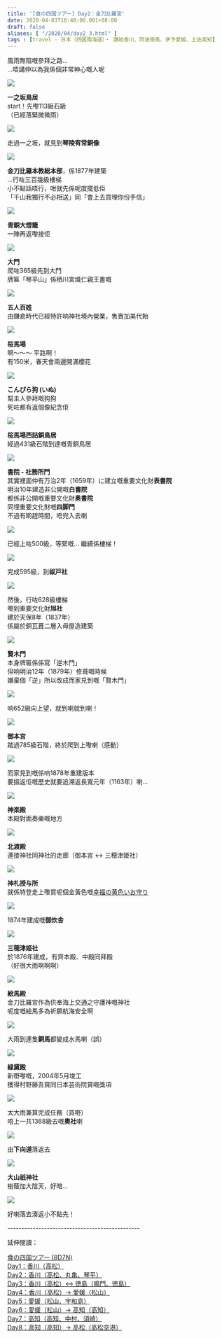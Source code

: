 ```yaml
---
title: '[食の四国ツアー] Day2：金刀比羅宮'
date: 2020-04-03T10:48:00.001+08:00
draft: false
aliases: [ "/2020/04/day2_3.html" ]
tags : [travel - 日本（四国南海道）・ 讚岐香川、阿波徳島、伊予愛媛、土佐高知]
---
```


風雨無阻嘅參拜之路...  
...唔講仲以為我係個非常神心嘅人呢  

![](https://aehvoq.ch.files.1drv.com/y4mrAQu6EER-JH1k_nYA1gbEnQBmsezdsMxLeMiko4HuSUlguO3GeWpbv4IzxzxoZMggC6WB7JYmbOI3qkCIhic7cFUOjFcqQ6m9Fx0HI9FAvgdSiGdtIoFqPUbfaz_NwxKERwUxZnswpqTIcFN9Hpdd_uWB25kfRBCQPIaRvntSiXgJSWQQYBWpRuW_8IXq48G1lPolbkGnITG2Gdo4GhvyQ?width=660&height=372&cropmode=none)

**一之坂鳥居**  
start！先嚟113級石級  
（已經落緊微微雨）  

![](https://aehuoq.ch.files.1drv.com/y4muy10_9_Ik_S15JaCjds7RmpMWJFl-T6Lt_qRet-34JlpCSC__41lVOAmmmxlfuN0I9epcUb_5eMPxkZrx_jihn6v3gtl-Daa0f1Yy0PTBxQ2RL-iV0wStOG34l5-vFka2nJ3mD6epzSN_8lOYN6VV9tXR9Nzjw445vS1pYLowYoAYlPO24fttMyxX7F242h1qNb_jUtymXeokToeuI4FeQ?width=660&height=372&cropmode=none)

走過一之坂，就見到**琴陵宥常銅像**  

![](https://aehsoq.ch.files.1drv.com/y4mIVu6rNaP5Ew38WUFZxVzvfJEYkxtrhgCMEM2L1llwWB-yuok3PfoqtVgz3KXMtKKXY8XkYVW3uTFbgofNB0k9l3GmEXiRsDcqniQa5UvBmOUvwNvact4bWXs8fYIiaKjrM4Tb7HYQRvtCkR0QeMjVXVQry8jfEllQHF3N_uZy9ppibdNHMVrwvVrjsZliITBs_ICpLgvIte6S-pEqa-BqQ?width=660&height=372&cropmode=none)

**金刀比羅本教総本部**，係1877年建築  
...行咗三百幾級樓梯  
小不點話唔行，咁就先係呢度擺低佢  
「千山我獨行不必相送」同「會上去買埋你份手信」  

![](https://aehxoq.ch.files.1drv.com/y4msfgMfdifII9vFIpzJS_ekYLcwZJJvhXmXEpSFQf21XGxogVYO_Hb_AcQlgtBJuFyQsVu2VigmkbZesmAKxbd84sOF84qOGc-ZlBDkAdPBWAqOonK5PNAAdiWsV25hr6FgPNSlKIg_jfw6FOFE86M-9DOAGhoD8qpPSA8AcVGUOua4AJ74JOYcKND47FqtM_08DuM3GfJf5OtnuhUZfjpPg?width=660&height=372&cropmode=none)

**青銅大燈籠**  
一陣再返嚟接佢  

![](https://aehtoq.ch.files.1drv.com/y4m1ziKYe8IpSnZfwREMsBnOymu0-2GBu87lyvYLPfBzwBgVaRCJlZGJbG2kkNzAqLStRnypvSKX1p46zDy_neKxYpV-yMFsvdlo6cfXoOdnIMSPXA3r5KYHKDtLq_kz5UQ3I0RmiHxEX2LJ2FDLlxjAZLsppyOPYHpZCUJEVVh2QB0gHr3kloPrsFdXHEW74OVp_v0mSNLX2tmIZ-R02oSGA?width=660&height=372&cropmode=none)

**大門**  
爬咗365級先到大門  
牌匾「琴平山」係栖川宮熾仁親王書嘅  

![](https://aehpoq.ch.files.1drv.com/y4mYgtFFSj89AFW-sfNHKIcRbV-9aeg3kVrvsbx85zDEsETHDMojnc8iYrnyctvY1bFvNAyncXhx7E9tv872UZiLsUd09hGtNwigk66tqFglmHabtBEh4-va7O4as5bv0O-Aw3K-v8-9qhSJOKTLze8elrW-1ZkQPvfyQ7U1QSmHaV7LjcSTSWPp8XPNN4B0S2H2_ybrCIzywiNP5FuMiZjOA?width=660&height=372&cropmode=none)

**五人百姓**  
由鎌倉時代已經特許响神社境內營業，售賣加美代飴  

![](https://aehooq.ch.files.1drv.com/y4mX9c3Etd2MDTsLHW-O4G3YYvY3RGRIHi_Vkm3YZBhRoE36vnu9azafOEcQvzD19Zi9gKs93pXuasZQIFWqMJvTSpK1rNMu_rYXSnTiCgE7IZ6bN7e5dpa7Fbz50BLNJ55HseKi9KDMYtwtfOHZltvZgImFWfVQhXbVu3OgTix9s8dNbkuGEwlt2yenKs-pL0ATtuLlBsy3wSerD48tnFhcA?width=660&height=372&cropmode=none)

**桜馬場**  
啊～～～ 平路啊！  
有150米，春天會兩邊開滿櫻花  

![](https://aohxoq.ch.files.1drv.com/y4mGfbIgVYXoJLl8c9p4zG-c_YSbl8VISubaWpZRRPPz_GJKAzGgrba-fa-UpPqrGc9D7bZnYC99XhqrcUtsmGtEAbYgyNmjtbQTg7V2K-g1bDJW_XRw2F3hQa2OHGpxduMvV7jt0Jv824vt4xWPG4_fG2q2qUZYfQuUB7rbdB7hWEAbOW2SSZRPFJFr6qLuHNTgdSRFhgCVT1P8L4hqYaNQA?width=660&height=372&cropmode=none)

**こんぴら狗 (いぬ)**  
幫主人參拜嘅狗狗  
死咗都有返個像紀念佢  

![](https://aohwoq.ch.files.1drv.com/y4mr6xMDW-6n9Vy3E6tPHB-YlNOjZUUBnAZ07E-xow_CA7C2ZgiFw4wOE3URkYIi2_MsbFulggyd8xd22HPCgMbGP3FkOGgsgJSNfU195P0_u2ZcG_6zJy5bwMH1aFSzIicjH0SXRoY3TRiTfkbrdHq_OEL0L09gm34N8FcZ-B3K89o-IFejmnR0Y0ba-eoPAALforH6pHBsGNwgCss-j4lOw?width=660&height=372&cropmode=none)

**桜馬場西詰銅鳥居**  
經過431級石階到達嘅青銅鳥居  

![](https://aohuoq.ch.files.1drv.com/y4mBYAxNBu1bXgoLJ50l6202C2otFU0MYMIJAtXAEG5LHiCVBtKr6Ys_9nIt1iMir8qUlpeZaWCT10zH9GDna1rmsGsZMy9Rv-hEM2h8WII-gx_xNqCRIHfrM8HGEfd97wHMGbQdudkKTKkjLt-mVZ-g_CTDMsCuLBs2HlIGnSswdDO7yw0b3Gs1YoVj4oLRGxZCXaEljspXUMnhLX-w5KD6A?width=660&height=372&cropmode=none)

**書院 - 社務所門**  
其實裡面仲有万治2年（1659年）に建立嘅重要文化財**表書院**  
明治10年建造非公開嘅**白書院**  
都係非公開嘅重要文化財**奥書院**  
同埋重要文化財嘅**四脚門**  
不過有啲趕時間，唔兜入去喇  

![](https://aohtoq.ch.files.1drv.com/y4m-RTp1vyOIeK0vSd7bMp0rULcWobzXgcnEwHlXqjgwdT7NTMjR88j6yGRpon4l9tzQlH2rhKfVTIbiKBIYFTSHrliNUtKKfgvUFlFZ2BGvdfDb9d4jMsdjXmRxS1Sxad4N91p898eqMhOqkb0JtWeA2RJHKQPRb_Yc9cFCG9_j6upCPrZlNutUw9LFq53dNAth8U498JLcWYXJWHotYkx7w?width=372&height=660&cropmode=none)

已經上咗500級，等緊嘅... 繼續係樓梯！  

![](https://aohsoq.ch.files.1drv.com/y4mH-dRjbotQANxSCyaZA0sRofE6qQ9oGu29ARPhhNaaXb6IFtSOZZtdnIugRWB1hb-a_XAeeU7bSLhNPzxAbQ7pw5jkSklghWrltRuxj-kpt31Onctc_SI6_8SRRakBTc79YtuaqU17O-7iI-isME8zXR79agUophHqBJRcX1nudrB8L4Khn9UNf47AbCd7Qqi6YSc-SIWiT3gl-VMZWmQVg?width=660&height=372&cropmode=none)

完成595級，到**祓戸社**  

![](https://aohroq.ch.files.1drv.com/y4msoK1mLQwWGTDdVBsi4PvOL493SUbU23gaig_7dp5HnMmh21XdNjTaKC4lysAoir30Pa1hs29m31Px1WvWrZpgZiuiatSKHNi-ZEUzTolhjOzNuGHLwhfw3QR0-coBV7zaFq8V5_23IKIYynsK900ZNPYiVMc5-yhp0d46fanQbOHwJKxz0FMe5Mova_t7yczy-fbGc3aLL_UhJaX-xAUfg?width=660&height=372&cropmode=none)

然後，行咗628級樓梯  
嚟到重要文化財**旭社**  
建於天保8年（1837年）  
係屬於銅瓦葺二層入母屋造建築  

![](https://aohooq.ch.files.1drv.com/y4mC-zIZUYZUYiT8_v4k319wn5RHOugG5opRG1mnEUYyklLEvtQr9RkN4HZ8lJfpu6t-vFqaTACWCH1a2BLvdFPrC2XEQnDydPLkHtx5v0sDiz2byMkSTiFGgnLnviq0WYo6mJIP7g4QaVOYinwD6x2DWdZhso_NiMoa2OnzFmoI32ajSFtw5ersLkHFSgqIJ3ijH3UjVBNjWShruLps_kgxA?width=660&height=372&cropmode=none)

**賢木門**  
本身牌匾係係寫「逆木門」  
但响明治12年（1879年）修葺嘅時候  
嫌棄個「逆」所以改成而家見到嘅「賢木門」  

![](https://aohqoq.ch.files.1drv.com/y4mguEz_03YuBbXEkxUmsIq6sjHaQYEznJaypjBdW4XVJCWWfCkrT_H0PUf31SMnVn7GukEtA8AmLm_LnGdgl5rIFBW6LTLnOLXIBMXuSHtMN-7Ul5eQTjRlZa5WZHhKPDY1PFIdBBCCYrkGrNyIPZ1vKLZv_FZqtwzD2bkuNm7q-4q5LruxlZsUnls5Fz41yZQ_DqfK8lUvu5FBVsN2bCH0A?width=372&height=660&cropmode=none)

响652級向上望，就到喇就到喇！  

![](https://yejvla.ch.files.1drv.com/y4mxjgA9LZe4tsMXdjw76g0edRVJ95bmXADW2tQjw0SGuN5Tz_SSAQzwPA58ukJzWFJ3ZdilQ40DaeF8DDWhu7DixjZnFx6vJQuALAKQLlXK-ChiRBGOxAzhoG_BLR7zc-cUmKwg0Nf8YL5KzJwx4D20dYFkPOJe3czmXFg1Ub-AYJGTCmnbp0FfLbsY6T1LoTsU96zZSFvPCrwi3BazkOvHA?width=660&height=372&cropmode=none)

**御本宮**  
踏過785級石階，終於爬到上嚟喇（感動）  

![](https://yejula.ch.files.1drv.com/y4mWPIXdyCf37bcLyDSGGIG5PbFAWRp5k81xV9XqWdM0oBXleXelHWoS7LGjxjZn35ya9nRw7zKVYahlOwWVkrRKWADZvNjXJweyNbaKABEkf-UF4-ttsk1S9fIz1XVj1WxhvWBYOnzgqNn7_e_a6RD87eQfivuwDXpEycuytwpRLS9lOEr1Ye8CgYPPwHLsSkJ7MhjFumc9mrGePDxqABaCg?width=660&height=372&cropmode=none)

而家見到嘅係响1878年重建版本  
要搵返佢嘅歷史就要追溯返長寬元年（1163年）喇...  

![](https://yejtla.ch.files.1drv.com/y4mdDvIKHPYg1SGrYpimHwVaYeoeYTepNi0hOEekw3iOB80CTtsOUSbfESEr3xZPT6iOpt1TxNQlZg1vxyBsNe4Ait-eZi1yCxCXHC5VOEWVX0FQAmC8Y97PyDhX6tQRLRvwMOkFzHCma9uR1ANBRDzz_GFYEgGwYhM5zouUyZ0VFldElRnt6SPEebDNPq_YTU2DP-DSe0rwacF1yhWxjvGMg?width=660&height=372&cropmode=none)

**神楽殿**  
本殿對面奏樂嘅地方  

![](https://yejwla.ch.files.1drv.com/y4m0IuSvf1Si2AerDDY_JY7OS6Q_51XB8CWM9JgwfeCK9PxfceBVgR2XfZsi2JVIxoIDT6Im9N0DjiqRTL9JGWQaiOhiYEavyAQtZyOULbAxX2UHF9xxJ4q2tNvF3daNPiJPbDwxmNqtu-j4vbyTj8aax23s-9n15VD5QUPPlVx_MpQUfIbPWpf6FjYXXIcA5V0NFDBATMAX1UUbmpvjYDsBg?width=660&height=372&cropmode=none)

**北渡殿**  
連接神社同神社的走廊（御本宮 ↔ 三穂津姫社）  

![](https://yejrla.ch.files.1drv.com/y4mlVDJ09IpNIJz2yOVocQ_1BzKpUvl70332JwwYdm5QmtAvg51L3ysQnN7NTgtUyypH-TptFIfxGSQ9-QkdmIarvbdfGRg43Z61OZp0qKG7cMIqxyRpiDBr-TBMc2CtePk5kRXDzP5cVY67M6QbrSfMA8S4e0gKXjROF4k7j4dsij0mBWmlFRPAuA286Xdr4-6G6JXZsat2MjhdXwb0rhTvQ?width=2784&height=1568&cropmode=none)

**神札授与所**  
就係特登走上嚟買呢個金黃色嘅[幸福の黄色いお守り](https://www.hidie.net/2020/04/blog-post.html)  

![](https://yejsla.ch.files.1drv.com/y4mZtc8-9fwGLX4zHkzH5yJAHafdf04ACWEaNf14lB5q0b_KkkMxfKN-uN-lPUjqTb1nvvtTjt7npkbe35HYyEg8cXSExc3Jn1_7Yk6EUOg9wDy4dUsQWw-TRBPo7m0nD_Xf_AF794ppuYpmfmxGGiUvesfx6QB6wJWyyQCXkg2qjlOGf0LJ0CMcT7F3Kr0H-9g1hiNk8UFwAUeiD99aYR-uQ?width=660&height=372&cropmode=none)

1874年建成嘅**御炊舎**  

![](https://yejqla.ch.files.1drv.com/y4mbycY0Wgyh2OpzQJ3zcofLinASs3ddh8ikC8rZ6x37CAYLThZskKIAYZ8VbElhwvuO6DmBnbXoOTbZd2gHzRhSZ1LxmOvaV_ukk1zsCcG93BjctZ9JbV7J7Zb2wX1M7rUAFZZq76zVARtkqEFF4EtJYShvezVj5784qL0RXOKSPx4m1Zb4W7KEQN29KVULVacD-AbpUgOZ2r2o7PB2wsG9g?width=660&height=372&cropmode=none)

**三穂津姫社**  
於1876年建成，有齊本殿、中殿同拜殿  
（好很大雨啊啊啊）  

![](https://aphsoq.ch.files.1drv.com/y4mdtGkcDfCAcARJXArWk1ZlS1ce2I1IBYKCwEVgysEgNpmMWOrna6_A_0UBIRDvM_FLGwDHInXBfnMxsiEPcULFpC6Vc48O1vbxY78GaYSMNv_Qxsp1-70PTgvOIlgmO0Z7PQw1D6OlOHXyAdakC0pWLWAfLMRWGlEmwbH6zx2hGpuKRo-irp7DCEzEFYcCH4o9EkQD2jj3Y2YI6qCI3LSZw?width=660&height=372&cropmode=none)

**絵馬殿**  
金刀比羅宮作為供奉海上交通之守護神嘅神社  
呢度嘅絵馬多為祈願航海安全啊  

![](https://yojwla.ch.files.1drv.com/y4mzRZzvbZHh_wnJ-E5eqWfhQwEzFKwE9gQXTAnKDtALgtWdnhn68Or3dukTh2tBANzVSVeBYDF7-T4URjbfNQwyk7Shbnn45NXibma5o0TNtaRRORGmgro2mcgcXNhqP0YCIydJENjcvZerlY8v691y8SNOlemf37iU9Oz50c9iDDEw3wv4JP4DczCxq16MO0Azjnjb3MQF4eTMxumij3MMg?width=660&height=372&cropmode=none)

大雨到連隻**銅馬**都變成水馬喇（誤）  

![](https://yejpla.ch.files.1drv.com/y4mX5T-vwPokYJLUTuxJHvkhEPoM4gqxdpGPRPvFqLk6GrLbmPgGMgn2RmJBkRzHiThB4QU54Do0yxNLp3Us1O62UW1Zak3urpVd6GoOaP42q6oocV5vAiTvEwGE6AkozwswDWHAhPsn4rfOcFKXCYnGoRopDgqLMO2ItUwqADoP0ilIown7mMObPCeZKP9kHSFsxnDFSSXRKvngPRmnxsDYA?width=660&height=372&cropmode=none)

**緑黛殿**  
新嘢嚟嘅，2004年5月竣工  
獲得村野藤吾賞同日本芸術院賞嘅獎項  

![](https://yejola.ch.files.1drv.com/y4mFoN2VdV9-xQfBMibBQcaFkuoJvGtYwjp8KxzUHBtag1_K_jBhGu8qrkTGqfgNJLXIVu7rnvkzea3EWbLwTs1qyJcKY5hyNDz6yOJiwQTTLDbW2VoKeUCGCteEq53V3OrFJSZuiyMM0l3nbGVW33IWAFG-o-ojU-kkpSG3YaVsqivqQ2Tg2ebBVfLsAP3ApYz9XGriuuhNE4Vmc3EECv9_w?width=660&height=372&cropmode=none)

太大雨兼算完成任務（買嘢）  
唔上一共1368級去嘅**奧社**喇  

![](https://yojvla.ch.files.1drv.com/y4mQE45nvKECtnDt7Y3sMFrUw76OW_AFMFQKHfDyZ5zWBNziGVyV6zpkb7CTZO1Ner3FY4XyAuDvgKQxA8Yj35N8Ox-Bf7-M_9wmaZTFoZacGB8nIKMDnxA3DT6BAVbA6t4XCH3YrVfQ6DEyyEyoJaint9lxcEC_H4E7RDlD3QZIiTYdz2M0r3jHnnQPXkFtU4-YOzpgbQBQ75e9jfsxDnuSA?width=660&height=372&cropmode=none)

由**下向道**落返去  

![](https://yejnla.ch.files.1drv.com/y4mKapm2mK_koPe12CTNKuglGedPNMepesylZxDruiLXRf4CYTsTKXP4Cg-sJOTgGInNCScyKBk6kUC07MTfPZS9_fqQz7QWcWWJfSr_6BNAhNhj1VuH2SV1Wppfx86XN1Eda6r9UmzCEymGYYvViKcjghAiK5FHqUJNjSLluoKjFTnnwj6fol6rXZLzF9tO0dcS9NA0f_HyUeVFE8iei8rpQ?width=660&height=372&cropmode=none)

**大山祇神社**  
樹蔭加大陰天，好暗...  

![](https://aehqoq.ch.files.1drv.com/y4m6URlGBNBKsiDBB2cyNnKpH220TO4-tKIrjmqExcBBv_rUzkaDslByOwJbirYt77fjW9ndZ_zCo1-8n5DNa05_nNHz2C74LJEJwiAkKSjgUupelUI1mRFW6eV3wuI-FIAD35u7lFE3AvtzP-dw1JFua2CYXvJB_pLUgwWItUEEeuR4AnIQrInL8VsHaXm3_lsV-d6ahY3BynWhtnJlETRAg?width=372&height=660&cropmode=none)

好喇落去湊返小不點先！  
  
  
\-----------------------------------------------  
  

延伸閱讀：

[食の四国ツアー (8D7N)](https://www.hidie.net/2020/05/8d7n.html)  
[Day1：香川（高松）](https://www.hidie.net/2017/08/day1.html)  
[Day2：香川（高松、丸亀、琴平）](https://www.hidie.net/2017/08/day2.html)  
[Day3：香川（高松）↔ 徳島（鳴門、徳島）](https://www.hidie.net/2017/08/day3.html)  
[Day4：香川（高松）→ 愛媛（松山）](https://www.hidie.net/2017/08/day4.html)  
[Day5：愛媛（松山、宇和島）](https://www.hidie.net/2017/08/day5.html)  
[Day6：愛媛（松山）→ 高知（高知）](https://www.hidie.net/2017/08/day6.html)  
[Day7：高知（高知、中村、須崎）](https://www.hidie.net/2017/08/day7.html)  
[Day8：高知（高知）→ 高松（高松空港）](https://www.hidie.net/2017/08/day8.html)